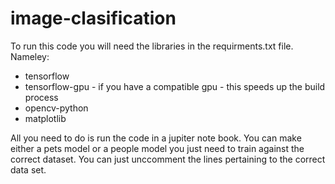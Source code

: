 # image-clasification

To run this code you will need the libraries in the requirments.txt file. 
Nameley: 
* tensorflow 
* tensorflow-gpu - if you have a compatible gpu - this speeds up the build process 
* opencv-python 
* matplotlib

All you need to do is run the code in a jupiter note book. You can make either a pets model or a people model you just need to train against the correct dataset. You can just unccomment the lines pertaining to the correct data set. 
